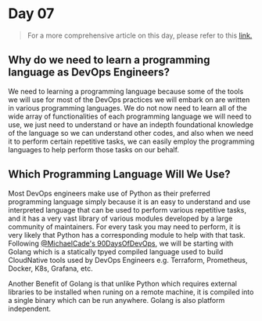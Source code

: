 # Day 07

> For a more comprehensive article on this day, please refer to this [link.](https://github.com/MichaelCade/90DaysOfDevOps/blob/main/2022/Days/day07.md)

## Why do we need to learn a programming language as DevOps Engineers?

We need to learning a programming language because some of the tools we will use for most of the DevOps practices we will embark on are written in various programming languages. We do not now need to learn all of the wide array of functionalities of each programming language we will need to use, we just need to understand or have an indepth foundational knowledge of the language so we can understand other codes, and also when we need it to perform certain repetitive tasks, we can easily employ the programming languages to help perform those tasks on our behalf.

## Which Programming Language Will We Use?

Most DevOps engineers make use of Python as their preferred programming language simply because it is an easy to understand and use interpreted language that can be used to perform various repetitive tasks, and it has a very vast library of various modules developed by a large community of maintainers. For every task you may need to perform, it is very likely that Python has a corresponding module to help with that task. Following [@MichaelCade's 90DaysOfDevOps](https://github.com/MichaelCade/90DaysOfDevOps/blob/main/2022/Days/day07.md), we will be starting with Golang which is a statically tpyed compiled language used to build CloudNative tools used by DevOps Engineers e.g. Terraform, Prometheus, Docker, K8s, Grafana, etc.

Another Benefit of Golang is that unlike Python which requires external libraries to be installed when runing on a remote machine, it is compiled into a single binary which can be run anywhere. Golang is also platform independent.
